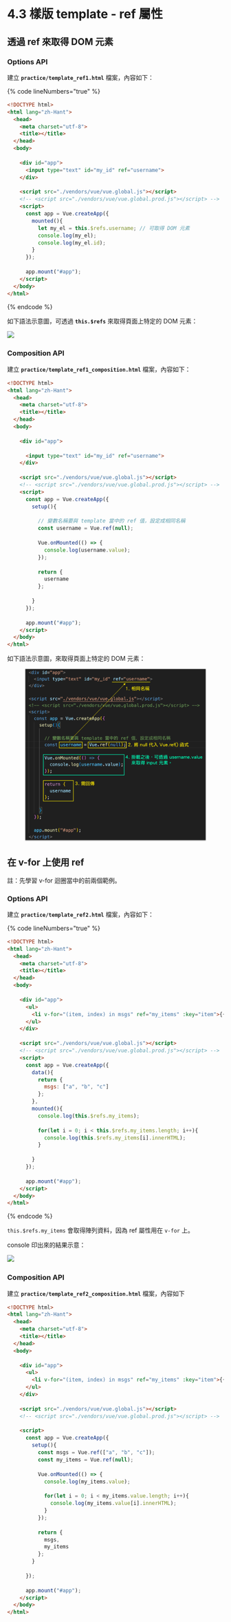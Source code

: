 # 4.3 樣版 template - ref 屬性

## 透過 ref 來取得 DOM 元素

### Options API

建立 **`practice/template_ref1.html`** 檔案，內容如下：

{% code lineNumbers="true" %}
```html
<!DOCTYPE html>
<html lang="zh-Hant">
  <head>
    <meta charset="utf-8">
    <title></title>
  </head>
  <body>

    <div id="app">
      <input type="text" id="my_id" ref="username">
    </div>

    <script src="./vendors/vue/vue.global.js"></script>
    <!-- <script src="./vendors/vue/vue.global.prod.js"></script> -->
    <script>
      const app = Vue.createApp({
        mounted(){
          let my_el = this.$refs.username; // 可取得 DOM 元素
          console.log(my_el);
          console.log(my_el.id);
        }
      });

      app.mount("#app");
    </script>
  </body>
</html>
```
{% endcode %}



如下語法示意圖，可透過 **`this.$refs`** 來取得頁面上特定的 DOM 元素：

![](../.gitbook/assets/vue\_template\_ref.png)



### Composition API

建立 **`practice/template_ref1_composition.html`** 檔案，內容如下：

```html
<!DOCTYPE html>
<html lang="zh-Hant">
  <head>
    <meta charset="utf-8">
    <title></title>
  </head>
  <body>

    <div id="app">
      
      <input type="text" id="my_id" ref="username">
    </div>

    <script src="./vendors/vue/vue.global.js"></script>
    <!-- <script src="./vendors/vue/vue.global.prod.js"></script> -->
    <script>
      const app = Vue.createApp({
        setup(){

          // 變數名稱要與 template 當中的 ref 值，設定成相同名稱
          const username = Vue.ref(null);

          Vue.onMounted(() => {
            console.log(username.value);
          });

          return {
            username
          };
          
        }
      });

      app.mount("#app");
    </script>
  </body>
</html>
```



如下語法示意圖，來取得頁面上特定的 DOM 元素：

<figure><img src="../.gitbook/assets/vue_composition_template_ref.png" alt=""><figcaption></figcaption></figure>



## 在 v-for 上使用 ref

註：先學習 v-for 迴圈當中的前兩個範例。



### Options API

建立 **`practice/template_ref2.html`** 檔案，內容如下：

{% code lineNumbers="true" %}
```html
<!DOCTYPE html>
<html lang="zh-Hant">
  <head>
    <meta charset="utf-8">
    <title></title>
  </head>
  <body>

    <div id="app">
      <ul>
        <li v-for="(item, index) in msgs" ref="my_items" :key="item">{{ item }}</li>
      </ul>
    </div>

    <script src="./vendors/vue/vue.global.js"></script>
    <!-- <script src="./vendors/vue/vue.global.prod.js"></script> -->
    <script>
      const app = Vue.createApp({
        data(){
          return {
            msgs: ["a", "b", "c"]
          };
        },
        mounted(){
          console.log(this.$refs.my_items);

          for(let i = 0; i < this.$refs.my_items.length; i++){
            console.log(this.$refs.my_items[i].innerHTML);
          }
          
        }
      });

      app.mount("#app");
    </script>
  </body>
</html>
```
{% endcode %}

`this.$refs.my_items` 會取得陣列資料，因為 ref 屬性用在 `v-for` 上。

console 印出來的結果示意：

![](../.gitbook/assets/refs\_arr.png)



### Composition API

建立 **`practice/template_ref2_composition.html`** 檔案，內容如下

```html
<!DOCTYPE html>
<html lang="zh-Hant">
  <head>
    <meta charset="utf-8">
    <title></title>
  </head>
  <body>

    <div id="app">
      <ul>
        <li v-for="(item, index) in msgs" ref="my_items" :key="item">{{ item }}</li>
      </ul>
    </div>

    <script src="./vendors/vue/vue.global.js"></script>
    <!-- <script src="./vendors/vue/vue.global.prod.js"></script> -->

    <script>
      const app = Vue.createApp({
        setup(){
          const msgs = Vue.ref(["a", "b", "c"]);
          const my_items = Vue.ref(null);

          Vue.onMounted(() => {
            console.log(my_items.value);

            for(let i = 0; i < my_items.value.length; i++){
              console.log(my_items.value[i].innerHTML);
            }
          });

          return {
            msgs,
            my_items
          };
        }

      });

      app.mount("#app");
    </script>
  </body>
</html>
```

